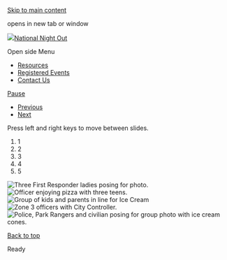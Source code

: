 [Skip to main content](https://www.pittsburghpa.gov/Safety/Public-Safety/National-Night-Out/NNO-Rotating-Banner#main-content)

opens in new tab or window

[![](https://www.pittsburghpa.gov/files/ocwebsite/b872ed26-da4d-4ca4-8f87-f7f8d5032723/2025-color-logo.png?w=175)National Night Out](https://www.pittsburghpa.gov/Safety/Public-Safety/National-Night-Out)

Open side Menu

- [Resources](https://www.pittsburghpa.gov/Safety/Public-Safety/National-Night-Out/Resources)
- [Registered Events](https://www.pittsburghpa.gov/Safety/Public-Safety/National-Night-Out/Registered-Events)
- [Contact Us](https://www.pittsburghpa.gov/Safety/Public-Safety/National-Night-Out/Contact-Us)

[Pause](https://www.pittsburghpa.gov/Safety/Public-Safety/National-Night-Out/NNO-Rotating-Banner#)

- [Previous](https://www.pittsburghpa.gov/Safety/Public-Safety/National-Night-Out/NNO-Rotating-Banner#)
- [Next](https://www.pittsburghpa.gov/Safety/Public-Safety/National-Night-Out/NNO-Rotating-Banner#)

Press left and right keys to move between slides.

1. 1
2. 2
3. 3
4. 4
5. 5

![Three First Responder ladies posing for photo.](https://www.pittsburghpa.gov/files/assets/city/v/2/public-safety/nno/images/bf-first-responders.jpg)![Officer enjoying pizza with three teens.](https://www.pittsburghpa.gov/files/assets/city/v/2/public-safety/nno/images/zone-1-meal.jpg)![Group of kids and parents in line for Ice Cream](https://www.pittsburghpa.gov/files/assets/city/v/2/public-safety/nno/images/zone-6-nno-ems.jpg)![Zone 3 officers with City Controller.](https://www.pittsburghpa.gov/files/assets/city/v/2/public-safety/nno/images/zone-3-w-city-controller.jpg)![Police, Park Rangers and civilian posing for group photo with ice cream cones.](https://www.pittsburghpa.gov/files/assets/city/v/2/public-safety/nno/images/nno-zone-4-pitt-police.jpg)

[Back to top](https://www.pittsburghpa.gov/Safety/Public-Safety/National-Night-Out/NNO-Rotating-Banner#body-top)

Ready
